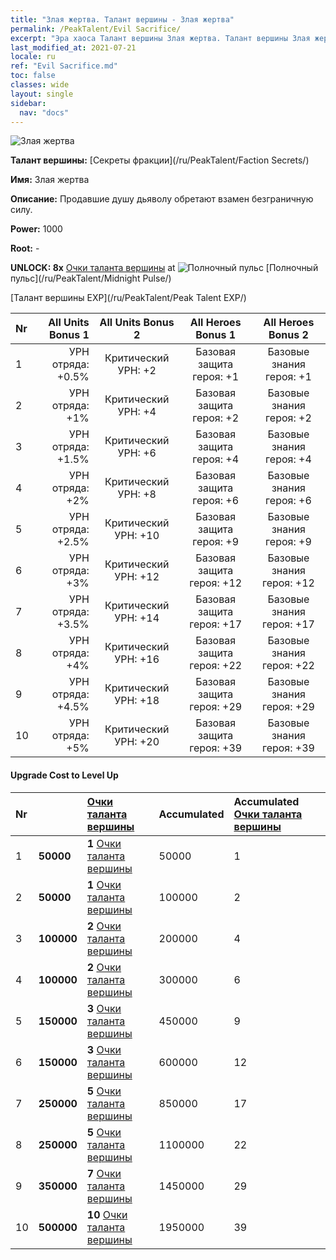 ```yaml
---
title: "Злая жертва. Талант вершины - Злая жертва"
permalink: /PeakTalent/Evil Sacrifice/
excerpt: "Эра хаоса Талант вершины Злая жертва. Талант вершины Злая жертва. Злая жертва"
last_modified_at: 2021-07-21
locale: ru
ref: "Evil Sacrifice.md"
toc: false
classes: wide
layout: single
sidebar:
  nav: "docs"
---
```


  ![Злая жертва](/images/pt/talent_3011.png)

  **Талант вершины:** [Секреты фракции](/ru/PeakTalent/Faction Secrets/)

  **Имя:** Злая жертва

  **Описание:** Продавшие душу дьяволу обретают взамен безграничную силу.

  **Power:** 1000

  **Root:** -

  **UNLOCK: 8x** [Очки таланта вершины](/ItemsRU/con_934/) at ![Полночный пульс](/images/pt/talent_3009.png) [Полночный пульс](/ru/PeakTalent/Midnight Pulse/)

  [Талант вершины EXP](/ru/PeakTalent/Peak Talent EXP/)

  | Nr | All Units Bonus 1 | All Units Bonus 2 | All Heroes Bonus 1 | All Heroes Bonus 2 |
  |:---|--------------:|:-------------:|:-------------:|:-------------:|
  | 1 | УРН отряда: +0.5% | Критический УРН: +2 | Базовая защита героя: +1 | Базовые знания героя: +1 |
  | 2 | УРН отряда: +1% | Критический УРН: +4 | Базовая защита героя: +2 | Базовые знания героя: +2 |
  | 3 | УРН отряда: +1.5% | Критический УРН: +6 | Базовая защита героя: +4 | Базовые знания героя: +4 |
  | 4 | УРН отряда: +2% | Критический УРН: +8 | Базовая защита героя: +6 | Базовые знания героя: +6 |
  | 5 | УРН отряда: +2.5% | Критический УРН: +10 | Базовая защита героя: +9 | Базовые знания героя: +9 |
  | 6 | УРН отряда: +3% | Критический УРН: +12 | Базовая защита героя: +12 | Базовые знания героя: +12 |
  | 7 | УРН отряда: +3.5% | Критический УРН: +14 | Базовая защита героя: +17 | Базовые знания героя: +17 |
  | 8 | УРН отряда: +4% | Критический УРН: +16 | Базовая защита героя: +22 | Базовые знания героя: +22 |
  | 9 | УРН отряда: +4.5% | Критический УРН: +18 | Базовая защита героя: +29 | Базовые знания героя: +29 |
  | 10 | УРН отряда: +5% | Критический УРН: +20 | Базовая защита героя: +39 | Базовые знания героя: +39 |


#### Upgrade Cost to Level Up

  | Nr | <i class="fas fa-coins"/> | [Очки таланта вершины](/ItemsRU/con_934/) | Accumulated <i class="fas fa-coins"/> | Accumulated [Очки таланта вершины](/ItemsRU/con_934/) |
  |:---|:--------------|:-------------|:-------------|:-------------|
  | 1 | **50000** | **1** [Очки таланта вершины](/ItemsRU/con_934/) | 50000 | 1 |
  | 2 | **50000** | **1** [Очки таланта вершины](/ItemsRU/con_934/) | 100000 | 2 |
  | 3 | **100000** | **2** [Очки таланта вершины](/ItemsRU/con_934/) | 200000 | 4 |
  | 4 | **100000** | **2** [Очки таланта вершины](/ItemsRU/con_934/) | 300000 | 6 |
  | 5 | **150000** | **3** [Очки таланта вершины](/ItemsRU/con_934/) | 450000 | 9 |
  | 6 | **150000** | **3** [Очки таланта вершины](/ItemsRU/con_934/) | 600000 | 12 |
  | 7 | **250000** | **5** [Очки таланта вершины](/ItemsRU/con_934/) | 850000 | 17 |
  | 8 | **250000** | **5** [Очки таланта вершины](/ItemsRU/con_934/) | 1100000 | 22 |
  | 9 | **350000** | **7** [Очки таланта вершины](/ItemsRU/con_934/) | 1450000 | 29 |
  | 10 | **500000** | **10** [Очки таланта вершины](/ItemsRU/con_934/) | 1950000 | 39 |
